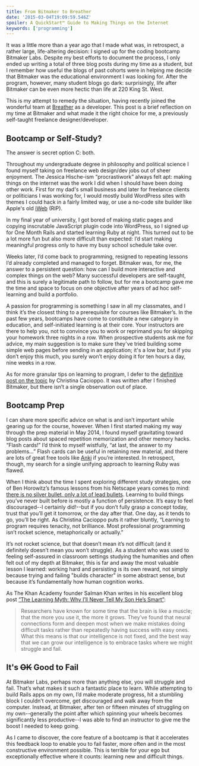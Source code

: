 ```yaml
---
title: From Bitmaker to Breather
date: '2015-03-04T19:09:59.546Z'
spoiler: A QuickStart™ Guide to Making Things on the Internet
keywords: ['programming']
---
```


It was a little more than a year ago that I made what was, in retrospect, a rather large, life-altering decision: I signed up for the coding bootcamp Bitmaker Labs. Despite my best efforts to document the process, I only ended up writing a total of three blog posts during my time as a student, but I remember how useful the blogs of past cohorts were in helping me decide that Bitmaker was the educational environment I was looking for. After the program, however, many student blogs go dark: surprisingly, life after Bitmaker can be even more hectic than life at 220 King St. West.

This is my attempt to remedy the situation, having recently joined the wonderful team at [Breather](https://breather.com) as a developer. This post is a brief reflection on my time at Bitmaker and what made it the right choice for me, a previously self-taught freelance designer/developer.

## Bootcamp or Self-Study?

The answer is secret option C: both.

Throughout my undergraduate degree in philosophy and political science I found myself taking on freelance web design/dev jobs out of sheer enjoyment. The Jessica Hische-ism “procrastiwork” always felt apt: making things on the internet was the work I did when I should have been doing other work. First for my dad's small business and later for freelance clients or politicians I was working for, I would mostly build WordPress sites with themes I could hack in a fairly limited way, or use a no-code site builder like Apple's old [iWeb](https://en.wikipedia.org/wiki/IWeb) (RIP).

In my final year of university, I got bored of making static pages and copying inscrutable JavaScript plugin code into WordPress, so I signed up for One Month Rails and started learning Ruby at night. This turned out to be a lot more fun but also more difficult than expected: I’d start making meaningful progress only to have my busy school schedule take over.

Weeks later, I’d come back to programming, resigned to repeating lessons I’d already completed and managed to forget. Bitmaker was, for me, the answer to a persistent question: how can I build more interactive and complex things on the web? Many successful developers are self-taught, and this is surely a legitimate path to follow, but for me a bootcamp gave me the time and space to focus on one objective after years of ad hoc self-learning and build a portfolio.

A passion for programming is something I saw in all my classmates, and I think it’s the closest thing to a prerequisite for courses like Bitmaker’s. In the past few years, bootcamps have come to constitute a new category in education, and self-initiated learning is at their core. Your instructors are there to help you, not to convince you to work or reprimand you for skipping your homework three nights in a row. When prospective students ask me for advice, my main suggestion is to make sure they've tried building some simple web pages before sending in an application; it's a low bar, but if you don’t enjoy this much, you surely won’t enjoy doing it for ten hours a day, nine weeks in a row.

As for more granular tips on learning to program, I defer to the [definitive post on the topic](https://christinacacioppo.com/blog/build-products) by Christina Cacioppo. It was written after I finished Bitmaker, but there isn’t a single observation out of place.

## Bootcamp Prep

I can share more specific advice on what is and isn’t important while gearing up for the course, however. When I first started making my way through the prep material in May 2014, I found myself gravitating toward blog posts about spaced repetition memorization and other memory hacks. “Flash cards!” I’d think to myself wistfully, “at last, the answer to my problems...” Flash cards can be useful in retaining new material, and there are lots of great free tools like [Anki](https://apps.ankiweb.net/) if you’re interested. In retrospect, though, my search for a single unifying approach to learning Ruby was flawed.

When I think about the time I spent exploring different study strategies, one of Ben Horowitz’s famous lessons from his Netscape years comes to mind: [there is no silver bullet, only a lot of lead bullets](https://a16z.com/2011/11/13/lead-bullets/). Learning to build things you’ve never built before is mostly a function of persistence. It’s easy to feel discouraged--I certainly did!--but if you don’t fully grasp a concept today, trust that you’ll get it tomorrow, or the day after that. One day, as it tends to go, you’ll be right. As Christina Cacioppo puts it rather bluntly, “Learning to program requires tenacity, not brilliance. Most professional programming isn’t rocket science, metaphorically or actually.”

It’s not rocket science, but that doesn’t mean it’s not difficult (and it definitely doesn’t mean you won’t struggle). As a student who was used to feeling self-assured in classroom settings studying the humanities and often felt out of my depth at Bitmaker, this is far and away the most valuable lesson I learned: working hard and persisting is its own reward, not simply because trying and failing "builds character" in some abstract sense, but because it’s fundamentally how human cognition works.

As The Khan Academy founder Salman Khan writes in his excellent blog post [“The Learning Myth: Why I’ll Never Tell My Son He’s Smart”](https://www.khanacademy.org/talks-and-interviews/conversations-with-sal/a/the-learning-myth-why-ill-never-tell-my-son-hes-smart):

> Researchers have known for some time that the brain is like a muscle; that the more you use it, the more it grows. They’ve found that neural connections form and deepen most when we make mistakes doing difficult tasks rather than repeatedly having success with easy ones. What this means is that our intelligence is not fixed, and the best way that we can grow our intelligence is to embrace tasks where we might struggle and fail.

## It's ~~OK~~ Good to Fail

At Bitmaker Labs, perhaps more than anything else, you will struggle and fail. That’s what makes it such a fantastic place to learn. While attempting to build Rails apps on my own, I’d make moderate progress, hit a stumbling block I couldn’t overcome, get discouraged and walk away from the computer. Instead, at Bitmaker, after ten or fifteen minutes of struggling on my own--generally the point after which spinning your wheels becomes significantly less productive--I was able to find an instructor to give me the boost I needed to keep going.

As I came to discover, the core feature of a bootcamp is that it accelerates this feedback loop to enable you to fail faster, more often and in the most constructive environment possible. This is terrible for your ego but exceptionally effective where it counts: learning new and difficult things.
